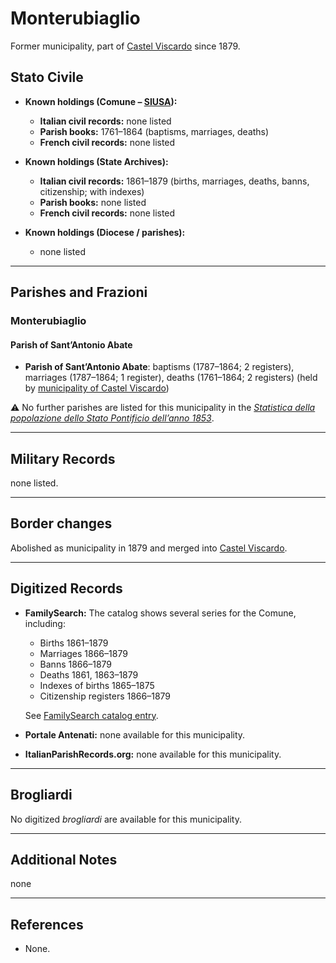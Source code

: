 # Monterubiaglio

Former municipality, part of [Castel Viscardo](castel_viscardo.md) since 1879.

## Stato Civile

* **Known holdings (Comune – [SIUSA](https://siusa-archivi.cultura.gov.it/cgi-bin/siusa/pagina.pl?TipoPag=comparc&Chiave=302912)):**

  * **Italian civil records:** none listed
  * **Parish books:** 1761–1864 (baptisms, marriages, deaths)
  * **French civil records:** none listed

* **Known holdings (State Archives):**

  * **Italian civil records:** 1861–1879 (births, marriages, deaths, banns, citizenship; with indexes)
  * **Parish books:** none listed
  * **French civil records:** none listed

* **Known holdings (Diocese / parishes):**

  * none listed

---

## Parishes and Frazioni

### Monterubiaglio

#### Parish of Sant’Antonio Abate

* **Parish of Sant’Antonio Abate**: baptisms (1787–1864; 2 registers), marriages (1787–1864; 1 register), deaths (1761–1864; 2 registers) (held by [municipality of Castel Viscardo](https://siusa-archivi.cultura.gov.it/cgi-bin/siusa/pagina.pl?TipoPag=comparc&Chiave=302912))

⚠️ No further parishes are listed for this municipality in the *[Statistica della popolazione dello Stato Pontificio dell’anno 1853](https://www.google.it/books/edition/Statistics_della_popolazione_dello_Stato/v6dCAQAAMAAJ)*.

---

## Military Records

none listed.

---

## Border changes

Abolished as municipality in 1879 and merged into [Castel Viscardo](castel_viscardo.md).

---

## Digitized Records

* **FamilySearch:** The catalog shows several series for the Comune, including:

  * Births 1861–1879
  * Marriages 1866–1879
  * Banns 1866–1879
  * Deaths 1861, 1863–1879
  * Indexes of births 1865–1875
  * Citizenship registers 1866–1879

  See [FamilySearch catalog entry](https://www.familysearch.org/en/search/catalog/654442).

* **Portale Antenati:** none available for this municipality.

* **ItalianParishRecords.org:** none available for this municipality.

---

## Brogliardi

No digitized *brogliardi* are available for this municipality.

---

## Additional Notes

none

---

## References

* None.
